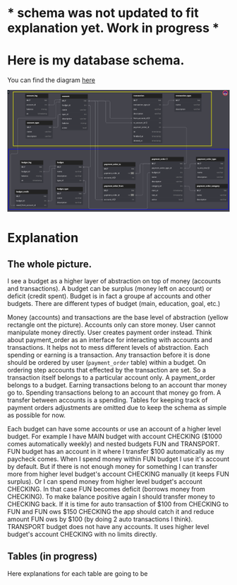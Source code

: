 # * schema was not updated to fit explanation yet. Work in progress *
# Here is my database schema.

You can find the diagram [here](https://dbdiagram.io/d/DP-660b4a1a37b7e33fd740cea8)

![schema](schema.png)

# Explanation

## The whole picture. 
I see a budget as a higher layer of abstraction on top of money (accounts and transactions). A budget can be surplus (money left on account) or deficit (credit spent).
Budget is in fact a groupe af accounts and other budgets.
There are different types of budget (main, education, goal, etc.)

Money (accounts) and transactions are the base level of abstraction (yellow rectangle ont the picture). Accounts only can store money. User cannot manipulate money directly. User creates payment order instead. Think about payment_order as an interface for interacting with accounts and transactions. It helps not to mess different levels of abstraction.
Each spending or earning is a transaction. Any transaction before it is done should be ordered by user (`payment_order` table) within a budget. On ordering step accounts that effected by the transaction are set. 
So a transaction itself belongs to a particular account only. A payment_order belongs to a budget. 
Earning transactions belong to an account thar money go to.
Spending transactions belong to an account that money go from.
A transfer between accounts is a spending.
Tables for keeping track of payment orders adjustments are omitted due to keep the schema as simple as possible for now.

Each budget can have some accounts or use an account of a higher level budget. For example I have MAIN budget with account CHECKING ($1000 comes automatically weekly) and nested budgets FUN and TRANSPORT. FUN budget has an account in it where I transfer $100 automatically as my paycheck comes. When I spend money within FUN budget I use it's account by default. But if there is not enough money for something I can transfer more from higher level budget's account CHECKING manually (it keeps FUN surplus). Or I can spend money from higher level budget's account CHECKING. In that case FUN becomes deficit (borrows money from CHECKING). To make balance positive again I should transfer money to CHECKING back. If it is time for auto transaction of $100 from CHECKING to FUN and FUN ows $150 CHECKING the app should catch it and reduce amount FUN ows by $100 (by doing 2 auto transactions I think). TRANSPORT budget does not have any accounts. It uses higher level budget's account CHECKING with no limits directly.

## Tables (in progress)
Here explanations for each table are going to be

